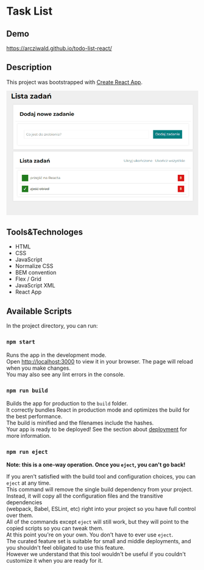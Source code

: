 # Task List

## Demo

https://arcziwald.github.io/todo-list-react/

## Description

This project was bootstrapped with [Create React App](https://github.com/facebook/create-react-app).

![presentation list to do](images/todo-list-react.gif)

## Tools&Technologes

- HTML
- CSS
- JavaScript
- Normalize CSS
- BEM convention
- Flex / Grid
- JavaScript XML
- React App

## Available Scripts

In the project directory, you can run:

### `npm start`
Runs the app in the development mode.\
Open [http://localhost:3000](http://localhost:3000) to view it in your browser.
The page will reload when you make changes.\
You may also see any lint errors in the console.

### `npm run build`
Builds the app for production to the `build` folder.\
It correctly bundles React in production mode and optimizes the build for the best performance.\
The build is minified and the filenames include the hashes.\
Your app is ready to be deployed!
See the section about [deployment](https://facebook.github.io/create-react-app/docs/deployment) for more information.

### `npm run eject`
**Note: this is a one-way operation. Once you `eject`, you can't go back!**

If you aren't satisfied with the build tool and configuration choices, you can `eject` at any time.\
This command will remove the single build dependency from your project.\
Instead, it will copy all the configuration files and the transitive dependencies 
<br>(webpack, Babel, ESLint, etc) 
right into your project so you have full control over them.\
All of the commands except `eject` will still work, 
but they will point to the copied scripts so you can tweak them.  
At this point you're on your own.
You don't have to ever use `eject`.\
The curated feature set is suitable for small and middle deployments, 
and you shouldn't feel obligated to use this feature.\
However we understand that this tool wouldn't be useful 
if you couldn't customize it when you are ready for it.



